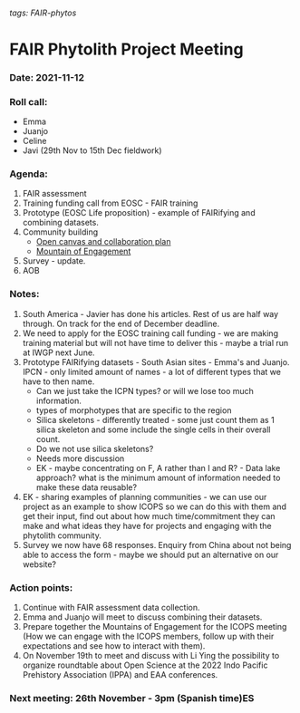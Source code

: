 ###### tags: FAIR-phytos

# FAIR Phytolith Project Meeting

### Date: 2021-11-12

### Roll call:
* Emma
* Juanjo
* Celine
* Javi (29th Nov to 15th Dec fieldwork)

### Agenda:
1. FAIR assessment
2. Training funding call from EOSC - FAIR training 
3. Prototype (EOSC Life proposition) - example of FAIRifying and combining datasets.
4. Community building 
    - [Open canvas and collaboration plan](https://docs.google.com/presentation/d/1ngwTccbBRtF7KwFtVpSILg8soxRt1W3YlE-n7nNu4wo/edit?usp=sharing)
    - [Mountain of Engagement](https://docs.google.com/document/d/1OVWcurkf6H4ex8sxCJAHbgGslgEPUZP6Ieor0Ab6g-o/edit?usp=sharing)
5. Survey - update. 
6. AOB


### Notes:

1. South America - Javier has done his articles. Rest of us are half way through. On track for the end of December deadline. 
2. We need to apply for the EOSC training call funding - we are making training material but will not have time to deliver this - maybe a trial run at IWGP next June.
3. Prototype FAIRifying datasets - South Asian sites - Emma's and Juanjo. IPCN - only limited amount of names - a lot of different types that we have to then name.
    * Can we just take the ICPN types? or will we lose too much information. 
    * types of morphotypes that are specific to the region
    * Silica skeletons -  differently treated - some just count them as 1 silica skeleton and some include the single cells in their overall count.
    * Do we not use silica skeletons?
    * Needs more discussion
    * EK - maybe concentrating on F, A rather than I and R? - Data lake approach? what is the minimum amount of information needed to make these data reusable?
4. EK - sharing examples of planning communities - we can use our project as an example to show ICOPS so we can do this with them and get their input, find out about how much time/commitment they can make and what ideas they have for projects and engaging with the phytolith community. 
5. Survey we now have 68 responses. Enquiry from China about not being able to access the form - maybe we should put an alternative on our website?

    

### Action points:
1. Continue with FAIR assessment data collection.
2. Emma and Juanjo will meet to discuss combining their datasets. 
3. Prepare together the Mountains of Engagement for the ICOPS meeting (How we can engage with the ICOPS members, follow up with their expectations and see how to interact with them).
4. On November 19th to meet and discuss with Li Ying the possibility to organize roundtable about Open Science at the 2022 Indo Pacific Prehistory Association (IPPA) and EAA conferences.

### Next meeting: 26th November - 3pm (Spanish time)ES
